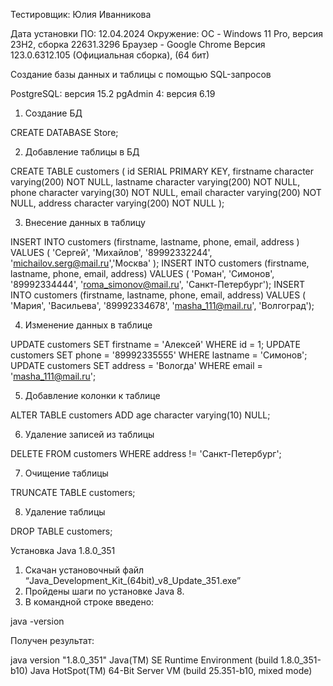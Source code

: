 Тестировщик: Юлия Иванникова

Дата установки ПО: 12.04.2024
Окружение: ОС -  Windows 11 Pro, версия 23H2, сборка 22631.3296
Браузер - Google Chrome Версия 123.0.6312.105 (Официальная сборка), (64 бит)

Создание базы данных и таблицы с помощью SQL-запросов

PostgreSQL: версия 15.2
pgAdmin 4: версия 6.19

1. Создание БД

CREATE DATABASE Store;
 
2. Добавление таблицы в БД 

CREATE TABLE customers (
  id SERIAL PRIMARY KEY, 
  firstname character varying(200) NOT NULL, 
  lastname character varying(200) NOT NULL,
  phone character varying(30) NOT NULL, 
  email character varying(200) NOT NULL,
  address character varying(200) NOT NULL 
);

3. Внесение данных в таблицу

INSERT INTO customers (firstname, lastname, phone, email, address ) VALUES ( 'Сергей', 'Михайлов', '89992332244', 'michailov.serg@mail.ru','Москва' );
INSERT INTO customers (firstname, lastname, phone, email, address) VALUES ( 'Роман', 'Симонов', '89992334444', 'roma_simonov@mail.ru', 'Санкт-Петербург');
INSERT INTO customers (firstname, lastname, phone, email, address) VALUES ( 'Мария', 'Васильева', '89992334678', 'masha_111@mail.ru', 'Волгоград');

4. Изменение данных в таблице 

UPDATE customers SET firstname = 'Алексей' WHERE id = 1;
UPDATE customers SET phone = '89992335555' WHERE lastname = 'Симонов';
UPDATE customers SET address = 'Вологда' WHERE email = 'masha_111@mail.ru';

5. Добавление колонки к таблице 

ALTER TABLE customers ADD age character varying(10) NULL;

6. Удаление записей из таблицы

DELETE FROM customers WHERE address != 'Санкт-Петербург';

7. Очищение таблицы

TRUNCATE TABLE customers;

8. Удаление таблицы

DROP TABLE customers;


Установка Java 1.8.0_351

1. Скачан установочный файл “Java_Development_Kit_(64bit)_v8_Update_351.exe”
2. Пройдены шаги по установке Java 8.
3. В командной строке введено: 

java -version

Получен результат:

java version "1.8.0_351"
Java(TM) SE Runtime Environment (build 1.8.0_351-b10)
Java HotSpot(TM) 64-Bit Server VM (build 25.351-b10, mixed mode)

